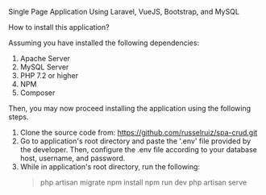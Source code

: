 Single Page Application Using Laravel, VueJS, Bootstrap, and MySQL

How to install this application?

Assuming you have installed the following dependencies:

1. Apache Server
2. MySQL Server
3. PHP 7.2 or higher
4. NPM
5. Composer

Then, you may now proceed installing the application using the following steps.

1. Clone the source code from: https://github.com/russelruiz/spa-crud.git
2. Go to application's root directory and paste the '.env' file provided by the developer. Then, configure the .env file according to your database host, username, and password.
3. While in application's root directory, run the following:
	> php artisan migrate
	> npm install
	> npm run dev
	> php artisan serve
